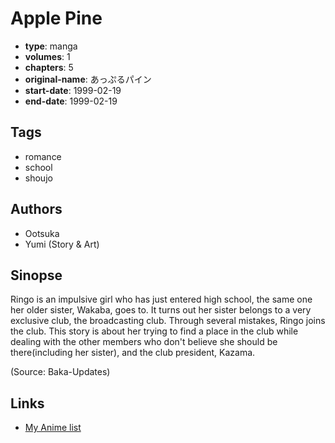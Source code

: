 # Apple Pine

-   **type**: manga
-   **volumes**: 1
-   **chapters**: 5
-   **original-name**: あっぷるパイン
-   **start-date**: 1999-02-19
-   **end-date**: 1999-02-19

## Tags

-   romance
-   school
-   shoujo

## Authors

-   Ootsuka
-   Yumi (Story & Art)

## Sinopse

Ringo is an impulsive girl who has just entered high school, the same one her older sister, Wakaba, goes to. It turns out her sister belongs to a very exclusive club, the broadcasting club. Through several mistakes, Ringo joins the club. This story is about her trying to find a place in the club while dealing with the other members who don't believe she should be there(including her sister), and the club president, Kazama.

(Source: Baka-Updates)

## Links

-   [My Anime list](https://myanimelist.net/manga/21330/Apple_Pine)
